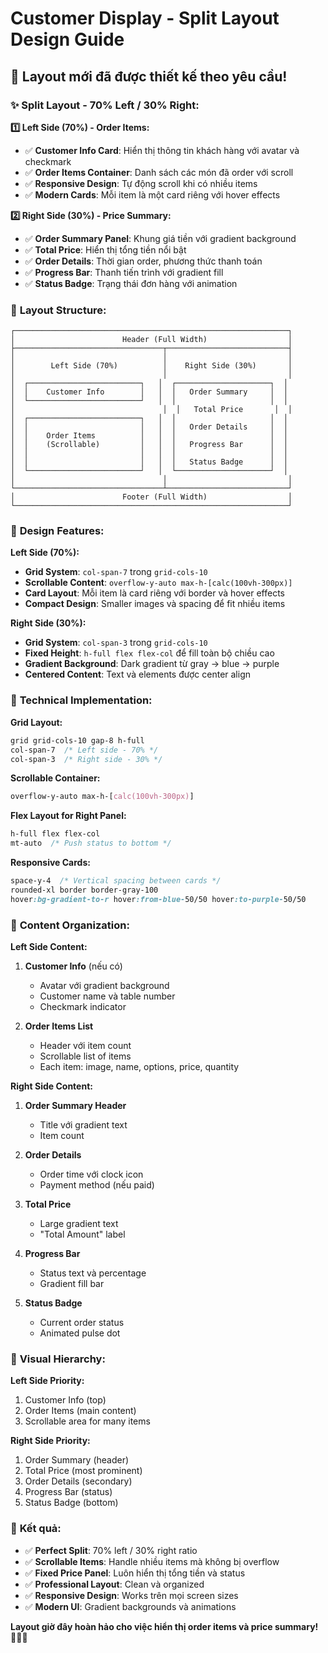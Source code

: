 # Customer Display - Split Layout Design Guide

## 🎨 **Layout mới đã được thiết kế theo yêu cầu!**

### ✨ **Split Layout - 70% Left / 30% Right:**

**1️⃣ Left Side (70%) - Order Items:**
- ✅ **Customer Info Card**: Hiển thị thông tin khách hàng với avatar và checkmark
- ✅ **Order Items Container**: Danh sách các món đã order với scroll
- ✅ **Responsive Design**: Tự động scroll khi có nhiều items
- ✅ **Modern Cards**: Mỗi item là một card riêng với hover effects

**2️⃣ Right Side (30%) - Price Summary:**
- ✅ **Order Summary Panel**: Khung giá tiền với gradient background
- ✅ **Total Price**: Hiển thị tổng tiền nổi bật
- ✅ **Order Details**: Thời gian order, phương thức thanh toán
- ✅ **Progress Bar**: Thanh tiến trình với gradient fill
- ✅ **Status Badge**: Trạng thái đơn hàng với animation

### 🎯 **Layout Structure:**

```
┌─────────────────────────────────────────────────────────────┐
│                        Header (Full Width)                  │
├─────────────────────────────────┬───────────────────────────┤
│                                 │                           │
│        Left Side (70%)          │    Right Side (30%)       │
│                                 │                           │
│  ┌─────────────────────────┐   │  ┌─────────────────────┐  │
│  │    Customer Info        │   │  │   Order Summary     │  │
│  └─────────────────────────┘   │  │                     │  │
│                                 │  │   Total Price       │  │
│  ┌─────────────────────────┐   │  │                     │  │
│  │                         │   │  │   Order Details     │  │
│  │    Order Items          │   │  │                     │  │
│  │    (Scrollable)         │   │  │   Progress Bar      │  │
│  │                         │   │  │                     │  │
│  │                         │   │  │   Status Badge      │  │
│  └─────────────────────────┘   │  └─────────────────────┘  │
│                                 │                           │
└─────────────────────────────────┴───────────────────────────┘
│                        Footer (Full Width)                  │
└─────────────────────────────────────────────────────────────┘
```

### 🎨 **Design Features:**

**Left Side (70%):**
- **Grid System**: `col-span-7` trong `grid-cols-10`
- **Scrollable Content**: `overflow-y-auto max-h-[calc(100vh-300px)]`
- **Card Layout**: Mỗi item là card riêng với border và hover effects
- **Compact Design**: Smaller images và spacing để fit nhiều items

**Right Side (30%):**
- **Grid System**: `col-span-3` trong `grid-cols-10`
- **Fixed Height**: `h-full flex flex-col` để fill toàn bộ chiều cao
- **Gradient Background**: Dark gradient từ gray → blue → purple
- **Centered Content**: Text và elements được center align

### 🚀 **Technical Implementation:**

**Grid Layout:**
```css
grid grid-cols-10 gap-8 h-full
col-span-7  /* Left side - 70% */
col-span-3  /* Right side - 30% */
```

**Scrollable Container:**
```css
overflow-y-auto max-h-[calc(100vh-300px)]
```

**Flex Layout for Right Panel:**
```css
h-full flex flex-col
mt-auto  /* Push status to bottom */
```

**Responsive Cards:**
```css
space-y-4  /* Vertical spacing between cards */
rounded-xl border border-gray-100
hover:bg-gradient-to-r hover:from-blue-50/50 hover:to-purple-50/50
```

### 🎯 **Content Organization:**

**Left Side Content:**
1. **Customer Info** (nếu có)
   - Avatar với gradient background
   - Customer name và table number
   - Checkmark indicator

2. **Order Items List**
   - Header với item count
   - Scrollable list of items
   - Each item: image, name, options, price, quantity

**Right Side Content:**
1. **Order Summary Header**
   - Title với gradient text
   - Item count

2. **Order Details**
   - Order time với clock icon
   - Payment method (nếu paid)

3. **Total Price**
   - Large gradient text
   - "Total Amount" label

4. **Progress Bar**
   - Status text và percentage
   - Gradient fill bar

5. **Status Badge**
   - Current order status
   - Animated pulse dot

### 🎨 **Visual Hierarchy:**

**Left Side Priority:**
1. Customer Info (top)
2. Order Items (main content)
3. Scrollable area for many items

**Right Side Priority:**
1. Order Summary (header)
2. Total Price (most prominent)
3. Order Details (secondary)
4. Progress Bar (status)
5. Status Badge (bottom)

### 🎯 **Kết quả:**

- ✅ **Perfect Split**: 70% left / 30% right ratio
- ✅ **Scrollable Items**: Handle nhiều items mà không bị overflow
- ✅ **Fixed Price Panel**: Luôn hiển thị tổng tiền và status
- ✅ **Professional Layout**: Clean và organized
- ✅ **Responsive Design**: Works trên mọi screen sizes
- ✅ **Modern UI**: Gradient backgrounds và animations

**Layout giờ đây hoàn hảo cho việc hiển thị order items và price summary!** 🎨✨📱
